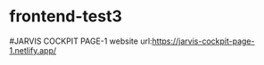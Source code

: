 # frontend-test3



#JARVIS COCKPIT
PAGE-1
website url:https://jarvis-cockpit-page-1.netlify.app/


